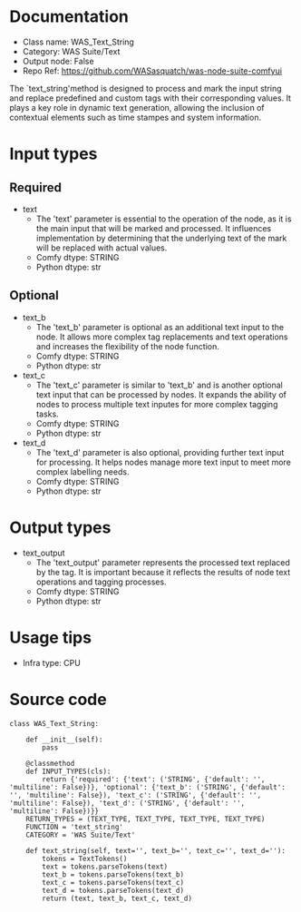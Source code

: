# Documentation
- Class name: WAS_Text_String
- Category: WAS Suite/Text
- Output node: False
- Repo Ref: https://github.com/WASasquatch/was-node-suite-comfyui

The `text_string'method is designed to process and mark the input string and replace predefined and custom tags with their corresponding values. It plays a key role in dynamic text generation, allowing the inclusion of contextual elements such as time stampes and system information.

# Input types
## Required
- text
    - The 'text' parameter is essential to the operation of the node, as it is the main input that will be marked and processed. It influences implementation by determining that the underlying text of the mark will be replaced with actual values.
    - Comfy dtype: STRING
    - Python dtype: str
## Optional
- text_b
    - The 'text_b' parameter is optional as an additional text input to the node. It allows more complex tag replacements and text operations and increases the flexibility of the node function.
    - Comfy dtype: STRING
    - Python dtype: str
- text_c
    - The 'text_c' parameter is similar to 'text_b' and is another optional text input that can be processed by nodes. It expands the ability of nodes to process multiple text inputes for more complex tagging tasks.
    - Comfy dtype: STRING
    - Python dtype: str
- text_d
    - The 'text_d' parameter is also optional, providing further text input for processing. It helps nodes manage more text input to meet more complex labelling needs.
    - Comfy dtype: STRING
    - Python dtype: str

# Output types
- text_output
    - The 'text_output' parameter represents the processed text replaced by the tag. It is important because it reflects the results of node text operations and tagging processes.
    - Comfy dtype: STRING
    - Python dtype: str

# Usage tips
- Infra type: CPU

# Source code
```
class WAS_Text_String:

    def __init__(self):
        pass

    @classmethod
    def INPUT_TYPES(cls):
        return {'required': {'text': ('STRING', {'default': '', 'multiline': False})}, 'optional': {'text_b': ('STRING', {'default': '', 'multiline': False}), 'text_c': ('STRING', {'default': '', 'multiline': False}), 'text_d': ('STRING', {'default': '', 'multiline': False})}}
    RETURN_TYPES = (TEXT_TYPE, TEXT_TYPE, TEXT_TYPE, TEXT_TYPE)
    FUNCTION = 'text_string'
    CATEGORY = 'WAS Suite/Text'

    def text_string(self, text='', text_b='', text_c='', text_d=''):
        tokens = TextTokens()
        text = tokens.parseTokens(text)
        text_b = tokens.parseTokens(text_b)
        text_c = tokens.parseTokens(text_c)
        text_d = tokens.parseTokens(text_d)
        return (text, text_b, text_c, text_d)
```